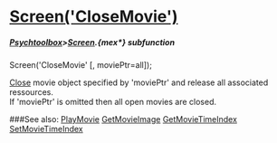 # [Screen('CloseMovie')](Screen-CloseMovie) 
##### [Psychtoolbox](Psychtoolbox)>[Screen](Screen).{mex*} subfunction

Screen('CloseMovie' [, moviePtr=all]);

[Close](Close) movie object specified by 'moviePtr' and release all associated  
ressources.  
If 'moviePtr' is omitted then all open movies are closed.  
  


###See also:
[PlayMovie](Screen-PlayMovie) [GetMovieImage](Screen-GetMovieImage) [GetMovieTimeIndex](Screen-GetMovieTimeIndex) [SetMovieTimeIndex](Screen-SetMovieTimeIndex)
